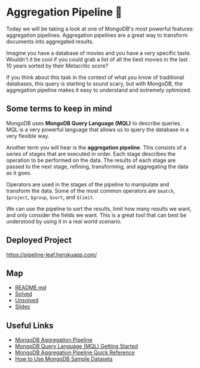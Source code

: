 # Aggregation Pipeline 🌱

Today we will be taking a look at one of MongoDB's most powerful features: aggregation pipelines. Aggregation pipelines are a great way to transform documents into aggregated results.

Imagine you have a database of movies and you have a very specific taste. Wouldn't it be cool if you could grab a list of all the best movies in the last 10 years sorted by their Metacritic score?

If you think about this task in the context of what you know of traditional databases, this query is starting to sound scary, but with MongoDB, the aggregation pipeline makes it easy to understand and extremely optimized.

## Some terms to keep in mind

MongoDB uses **MongoDB Query Language (MQL)** to describe queries. MQL is a very powerful language that allows us to query the database in a very flexible way.

Another term you will hear is the **aggregation pipeline**. This consists of a series of stages that are executed in order. Each stage describes the operation to be performed on the data. The results of each stage are passed to the next stage, refining, transforming, and aggregating the data as it goes.

Operators are used in the stages of the pipeline to manipulate and transform the data. Some of the most common operators are `$match`, `$project`, `$group`, `$sort`, and `$limit`.

We can use the pipeline to sort the results, limit how many results we want, and only consider the fields we want. This is a great tool that can best be understood by using it in a real world scenario.

## Deployed Project
https://pipeline-leaf.herokuapp.com/

## Map

* [README.md](./Solved/README.md)
* [Solved](./Solved/README.md)
* [Unsolved](./Unsolved/README.md)
* [Slides](./doc/slides_2.pdf)

## Useful Links

* [MongoDB Aggregation Pipeline](https://docs.mongodb.com/manual/core/aggregation-pipeline/)
* [MongoDB Query Language (MQL) Getting Started](https://www.mongodb.com/developer/how-to/getting-started-atlas-mongodb-query-language-mql/)
* [MongoDB Aggregation Pipeline Quick Reference](https://docs.mongodb.com/manual/meta/aggregation-quick-reference/)
* [How to Use MongoDB Sample Datasets](https://www.mongodb.com/basics/sample-database)
